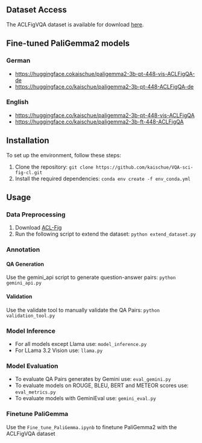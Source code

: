 ## Dataset Access
The ACLFigVQA dataset is available for download [here](https://huggingface.co/datasets/kaischue/ACLFigVQA).

## Fine-tuned PaliGemma2 models
### German
- https://huggingface.cokaischue/paligemma2-3b-pt-448-vis-ACLFigQA-de
- https://huggingface.co/kaischue/paligemma2-3b-pt-448-ACLFigQA-de
  
### English
- https://huggingface.co/kaischue/paligemma2-3b-pt-448-vis-ACLFigQA
- https://huggingface.co/kaischue/paligemma2-3b-ft-448-ACLFigQA

## Installation
To set up the environment, follow these steps:

1. Clone the repository: ```git clone https://github.com/kaischue/VQA-sci-fig-cl.git```
2. Install the required dependencies: ```conda env create -f env_conda.yml```


## Usage
### Data Preprocessing
1. Download [ACL-Fig](https://huggingface.co/datasets/citeseerx/ACL-fig)
2. Run the following script to extend the dataset: ```python extend_dataset.py```


### Annotation
#### QA Generation
Use the gemini_api script to generate question-answer pairs: ```python gemini_api.py```
#### Validation
Use the validate tool to manually validate the QA Pairs: ```python validation_tool.py```

### Model Inference
- For all models except Llama use: ```model_inference.py```
- For LLama 3.2 Vision use: ```llama.py```

### Model Evaluation
- To evaluate QA Pairs generates by Gemini use: ```eval_gemini.py```
- To evaluate models on ROUGE, BLEU, BERT and METEOR scores use: ```eval_metrics.py```
- To evaluate models with GeminiEval use: ```gemini_eval.py```

### Finetune PaliGemma
Use the ```Fine_tune_PaliGemma.ipynb``` to finetune PaliGemma2 with the ACLFigVQA dataset
